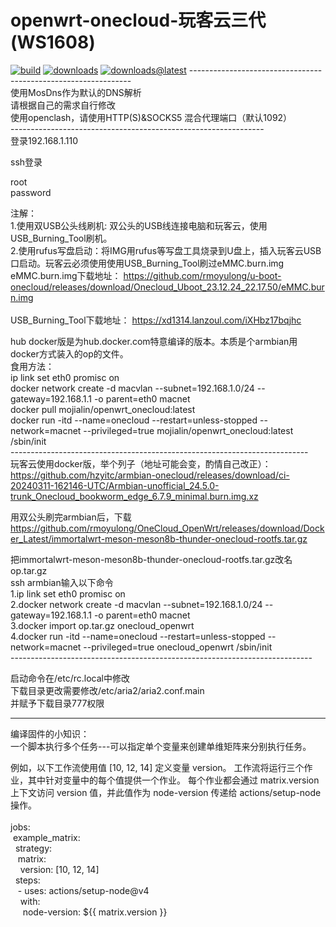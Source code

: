 # openwrt-onecloud-玩客云三代(WS1608)<br>
[![build](https://img.shields.io/github/actions/workflow/status/rmoyulong/OneCloud_OpenWrt/all-quiker.yml)](https://github.com/rmoyulong/OneCloud_OpenWrt/actions/workflows/all-quiker.yml) [![downloads](https://img.shields.io/github/downloads/rmoyulong/OneCloud_OpenWrt/total)](https://github.com/rmoyulong/OneCloud_OpenWrt/releases) [![downloads@latest](https://img.shields.io/github/downloads/rmoyulong/OneCloud_OpenWrt/latest/total)](https://github.com/rmoyulong/OneCloud_OpenWrt/releases/latest)
---------------------------------------------------------------<br>
使用MosDns作为默认的DNS解析<br>
请根据自己的需求自行修改<br>
使用openclash，请使用HTTP(S)&SOCKS5 混合代理端口（默认1092）<br>
---------------------------------------------------------------<br>
登录192.168.1.110

ssh登录

root<br>
password<br>

注解：<br>
1.使用双USB公头线刷机: 双公头的USB线连接电脑和玩客云，使用USB_Burning_Tool刷机。<br>
2.使用rufus写盘启动：将IMG用rufus等写盘工具烧录到U盘上，插入玩客云USB口启动。玩客云必须使用使用USB_Burning_Tool刷过eMMC.burn.img<br>
eMMC.burn.img下载地址： https://github.com/rmoyulong/u-boot-onecloud/releases/download/Onecloud_Uboot_23.12.24_22.17.50/eMMC.burn.img<br>
<br>
USB_Burning_Tool下载地址： https://xd1314.lanzoul.com/iXHbz17bqjhc<br>

hub docker版是为hub.docker.com特意编译的版本。本质是个armbian用docker方式装入的op的文件。<br>
食用方法：<br>
ip link set eth0 promisc on<br>
docker network create -d macvlan --subnet=192.168.1.0/24 --gateway=192.168.1.1 -o parent=eth0 macnet<br>
docker pull mojialin/openwrt_onecloud:latest<br>
docker run -itd --name=onecloud --restart=unless-stopped --network=macnet --privileged=true mojialin/openwrt_onecloud:latest /sbin/init<br>
--------------------------------------------------------------------------<br>
玩客云使用docker版，举个列子（地址可能会变，酌情自己改正）：<br>
https://github.com/hzyitc/armbian-onecloud/releases/download/ci-20240311-162146-UTC/Armbian-unofficial_24.5.0-trunk_Onecloud_bookworm_edge_6.7.9_minimal.burn.img.xz <br>

用双公头刷完armbian后，下载 https://github.com/rmoyulong/OneCloud_OpenWrt/releases/download/Docker_Latest/immortalwrt-meson-meson8b-thunder-onecloud-rootfs.tar.gz <br>

把immortalwrt-meson-meson8b-thunder-onecloud-rootfs.tar.gz改名op.tar.gz <br>
ssh armbian输入以下命令 <br>
1.ip link set eth0 promisc on <br>
2.docker network create -d macvlan --subnet=192.168.1.0/24 --gateway=192.168.1.1 -o parent=eth0 macnet <br>
3.docker import op.tar.gz onecloud_openwrt <br>
4.docker run -itd --name=onecloud --restart=unless-stopped --network=macnet --privileged=true onecloud_openwrt /sbin/init <br>
---------------------------------------------------------------------------<br>

启动命令在/etc/rc.local中修改<br>
下载目录更改需要修改/etc/aria2/aria2.conf.main<br>
并赋予下载目录777权限<br>

---------------------------------------------------------------------------
编译固件的小知识：<br>
一个脚本执行多个任务---可以指定单个变量来创建单维矩阵来分别执行任务。<br>

例如，以下工作流使用值 [10, 12, 14] 定义变量 version。 工作流将运行三个作业，其中针对变量中的每个值提供一个作业。 每个作业都会通过 matrix.version 上下文访问 version 值，并此值作为 node-version 传递给 actions/setup-node 操作。<br>
<br>
jobs:<br>
&nbsp;example_matrix:<br>
&nbsp;&nbsp;strategy:<br>
&nbsp;&nbsp;&nbsp;matrix:<br>
&nbsp;&nbsp;&nbsp;&nbsp;version: [10, 12, 14]<br>
&nbsp;&nbsp;steps:<br>
&nbsp;&nbsp;&nbsp;- uses: actions/setup-node@v4<br>
&nbsp;&nbsp;&nbsp;&nbsp;with:<br>
&nbsp;&nbsp;&nbsp;&nbsp;&nbsp;node-version: ${{ matrix.version }}<br>


